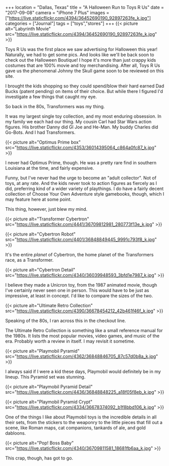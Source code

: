 +++
location = "Dallas, Texas"
title = "A Halloween Run to Toys R Us"
date = "2017-09-08"
camera = "iPhone 7 Plus"
images = ["https://live.staticflickr.com/4394/36452690190_92897263fe_k.jpg"]
categories = ["Journal"]
tags = ["toys","stores"]
+++
{{< picture alt="Labyrinth Movie" src="https://live.staticflickr.com/4394/36452690190_92897263fe_k.jpg" >}}
<!--more-->      
     
Toys R Us was the first place we saw advertising for Halloween this year! Naturally, we had to get some pics. And looks like we'll be back soon to check out the Halloween Boutique! I hope it's more than just crappy kids costumes that are 100% movie and toy merchandising. After all, Toys R Us gave us the phenomenal Johnny the Skull game soon to be reviewed on this site.  

I brought the kids shopping so they could spend/blow their hard earned Dad Bucks (patent pending) on items of their choice. But while there I figured I'd investigate a few things that caught my eye.

So back in the 80s, Transformers was my thing.

It was my largest single toy collection, and my most enduring obsession. In my family we each had our thing. My cousin Carl had Star Wars action figures. His brother Danny did GI Joe and He-Man. My buddy Charles did Go-Bots. And I had Transformers. 

{{< picture alt="Optimus Prime box" src="https://live.staticflickr.com/4353/36014395064_c864a0fc87_k.jpg" >}}

I never had Optimus Prime, though. He was a pretty rare find in southern Louisiana at the time, and fairly expensive. 

Funny, but I've never had the urge to become an "adult collector". Not of toys, at any rate. And the kids never took to action figures as fiercely as I did, preferring kind of a wider variety of playthings. I do have a fairly decent collection of Choose Your Own Adventure style gamebooks, though, which I may feature here at some point.

This thing, however, just blew my mind.

{{< picture alt="Transformer Cybertron" src="https://live.staticflickr.com/4441/36709812981_280773f13e_k.jpg" >}}

{{< picture alt="Cybertron Robot" src="https://live.staticflickr.com/4401/36848849445_9991c793f8_k.jpg" >}}

It's the entire _planet_ of Cybertron, the home planet of the Transformers race, as a Transformer. 

{{< picture alt="Cybertron Detail" src="https://live.staticflickr.com/4340/36039948593_3bfd1e7987_k.jpg" >}}

I believe they made a Unicron toy, from the 1987 animated movie, though I've certainly never seen one in person. This would have to be just as impressive, at least in concept. I'd like to compare the sizes of the two. 

{{< picture alt="Ultimate Retro Collection" src="https://live.staticflickr.com/4390/36678454212_42b461f46f_k.jpg" >}}

Speaking of the 80s, I ran across this in the checkout line.           

The Ultimate Retro Collection is something like a small reference manual for the 1980s. It lists the most popular movies, video games, and music of the era. Probably worth a review in itself. I may revisit it sometime.            

{{< picture alt="Playmobil Pyramid" src="https://live.staticflickr.com/4362/36848846705_87c57d0b8a_k.jpg" >}}

I always said if I were a kid these days, Playmobil would definitely be in my lineup. This Pyramid set was stunning.           

{{< picture alt="Playmobil Pyramid Detail" src="https://live.staticflickr.com/4436/36848848225_a18f05f8eb_k.jpg" >}}

{{< picture alt="Playmobil Pyramid Crypt" src="https://live.staticflickr.com/4334/36678374092_b1f8bbd106_k.jpg" >}}

One of the things I like about Playmobil toys is the incredible details in all their sets, from the stickers to the weaponry to the little pieces that fill out a scene, like Roman maps, cat companions, tankards of ale, and gold dabloons.

{{< picture alt="Pop! Boss Baby" src="https://live.staticflickr.com/4340/36709811581_18681fb6aa_k.jpg" >}}

This crap, though, has got to go.    


       
